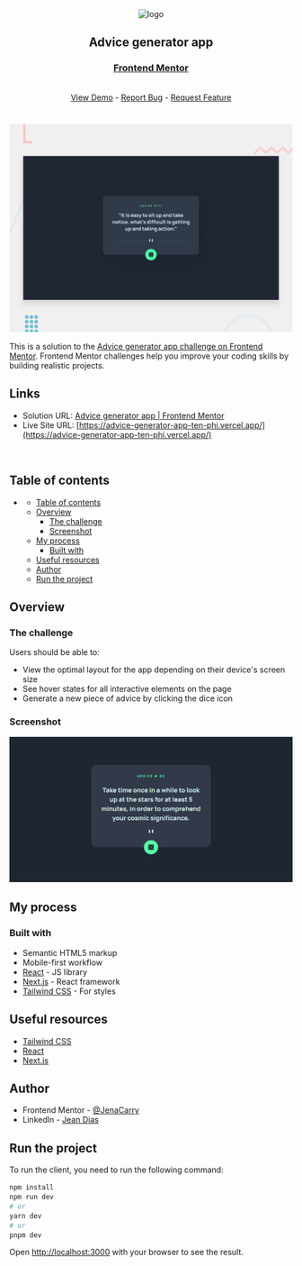 <div align="center">

  <img src="https://www.frontendmentor.io/static/images/logo-mobile.svg" alt="logo" width="60" height="auto">

  <h2>Advice generator app</h2>

  <h3>
    <a href="https://www.frontendmentor.io/solutions/advice-generator-app-YXk5BDdyXq">
      <strong>Frontend Mentor</strong>
    </a>
  </h3>

  <br>

  <div align="center">
    <a href="https://advice-generator-app-ten-phi.vercel.app/">View Demo</a>
    -
    <a href="https://github.com/JenaCarry/advice-generator-app/issues">Report Bug</a>
    -
    <a href="https://github.com/JenaCarry/advice-generator-app/pulls">Request Feature</a>
  </div>

</div>

#

<div align="center">

![](./public/desktop-preview.jpg)

</div>

This is a solution to the [Advice generator app challenge on Frontend Mentor](https://www.frontendmentor.io/challenges/advice-generator-app-QdUG-13db). Frontend Mentor challenges help you improve your coding skills by building realistic projects.

<h2>Links</h2>

- Solution URL: [Advice generator app | Frontend Mentor](https://www.frontendmentor.io/solutions/advice-generator-app-YXk5BDdyXq)
- Live Site URL: [https://advice-generator-app-ten-phi.vercel.app/](https://advice-generator-app-ten-phi.vercel.app/)

<br>

## Table of contents

- [](#)
  - [Table of contents](#table-of-contents)
  - [Overview](#overview)
    - [The challenge](#the-challenge)
    - [Screenshot](#screenshot)
  - [My process](#my-process)
    - [Built with](#built-with)
  - [Useful resources](#useful-resources)
  - [Author](#author)
  - [Run the project](#run-the-project)

## Overview

### The challenge

Users should be able to:

- View the optimal layout for the app depending on their device's screen size
- See hover states for all interactive elements on the page
- Generate a new piece of advice by clicking the dice icon

### Screenshot

![](./public/screenshot.png)

## My process

### Built with

- Semantic HTML5 markup
- Mobile-first workflow
- [React](https://reactjs.org/) - JS library
- [Next.js](https://nextjs.org/) - React framework
- [Tailwind CSS](https://tailwindcss.com/) - For styles

## Useful resources

- [Tailwind CSS](https://tailwindcss.com/)
- [React](https://reactjs.org/)
- [Next.js](https://nextjs.org/)

## Author

- Frontend Mentor - [@JenaCarry](https://www.frontendmentor.io/profile/JenaCarry)
- LinkedIn - [Jean Dias](https://www.linkedin.com/in/jean-dias-0900a1260/)

## Run the project

To run the client, you need to run the following command:

```bash
npm install
npm run dev
# or
yarn dev
# or
pnpm dev
```

Open [http://localhost:3000](http://localhost:3000) with your browser to see the result.
